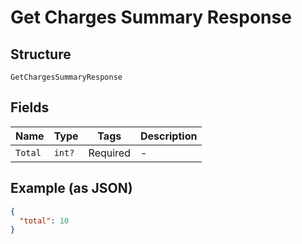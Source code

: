 
# Get Charges Summary Response

## Structure

`GetChargesSummaryResponse`

## Fields

| Name | Type | Tags | Description |
|  --- | --- | --- | --- |
| `Total` | `int?` | Required | - |

## Example (as JSON)

```json
{
  "total": 10
}
```

